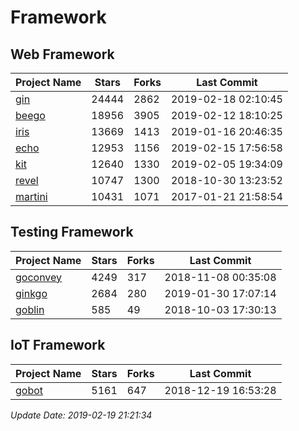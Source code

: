 # Framework

## Web Framework

| Project Name | Stars | Forks | Last Commit |
| ------------ | ----- | ----- | ----------- |
| [gin](https://github.com/gin-gonic/gin) | 24444 | 2862 | 2019-02-18 02:10:45 |
| [beego](https://github.com/astaxie/beego) | 18956 | 3905 | 2019-02-12 18:10:25 |
| [iris](https://github.com/kataras/iris) | 13669 | 1413 | 2019-01-16 20:46:35 |
| [echo](https://github.com/labstack/echo) | 12953 | 1156 | 2019-02-15 17:56:58 |
| [kit](https://github.com/go-kit/kit) | 12640 | 1330 | 2019-02-05 19:34:09 |
| [revel](https://github.com/revel/revel) | 10747 | 1300 | 2018-10-30 13:23:52 |
| [martini](https://github.com/go-martini/martini) | 10431 | 1071 | 2017-01-21 21:58:54 |

## Testing Framework

| Project Name | Stars | Forks | Last Commit |
| ------------ | ----- | ----- | ----------- |
| [goconvey](https://github.com/smartystreets/goconvey) | 4249 | 317 | 2018-11-08 00:35:08 |
| [ginkgo](https://github.com/onsi/ginkgo) | 2684 | 280 | 2019-01-30 17:07:14 |
| [goblin](https://github.com/franela/goblin) | 585 | 49 | 2018-10-03 17:30:13 |

## IoT Framework

| Project Name | Stars | Forks | Last Commit |
| ------------ | ----- | ----- | ----------- |
| [gobot](https://github.com/hybridgroup/gobot) | 5161 | 647 | 2018-12-19 16:53:28 |

*Update Date: 2019-02-19 21:21:34*